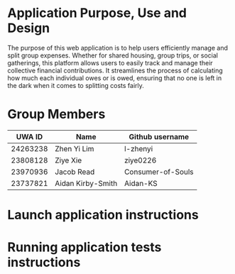 # Application Purpose, Use and Design
The purpose of this web application is to help users efficiently manage and split group expenses. Whether for shared housing, 
group trips, or social gatherings, this platform allows users to easily track and manage their collective financial contributions. 
It streamlines the process of calculating how much each individual owes or is owed, ensuring that no one is left in the dark when 
it comes to splitting costs fairly.

# Group Members
| UWA ID  | Name | Github username |
| ----------- | ----------- | ----------- |
| 24263238 | Zhen Yi Lim | l-zhenyi |
| 23808128 | Ziye Xie | ziye0226 |
| 23970936 | Jacob Read | Consumer-of-Souls |
| 23737821 | Aidan Kirby-Smith | Aidan-KS |

# Launch application instructions

# Running application tests instructions
